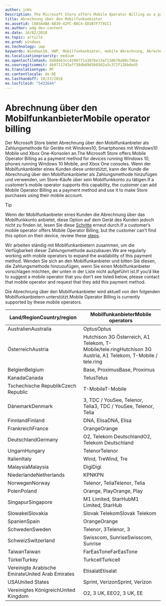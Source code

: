 ```yaml
---
author: jnHs
Description: The Microsoft Store offers Mobile Operator Billing as a payment method for mobile operators who support this capability.
title: Abrechnung über den Mobilfunkanbieter
ms.assetid: C8A5A4BA-6B39-42FC-B8C4-ED1B7F774CC1
ms.author: wdg-dev-content
ms.date: 10/02/2018
ms.topic: article
ms.prod: windows
ms.technology: uwp
keywords: Windows10, UWP, Mobilfunkanbieter, mobile Abrechnung, Abrechnung über den Mobilfunkanbieter
ms.localizationpriority: medium
ms.openlocfilehash: da08e63cc42987f1a3876e13a713d670a80cf9ba
ms.sourcegitcommit: 4b97117d3aff38db89d560502a3c372f12bb6ed5
ms.translationtype: MT
ms.contentlocale: de-DE
ms.lasthandoff: 10/23/2018
ms.locfileid: "5432644"
---
```

# <a name="mobile-operator-billing"></a><span data-ttu-id="2d000-103">Abrechnung über den Mobilfunkanbieter</span><span class="sxs-lookup"><span data-stu-id="2d000-103">Mobile operator billing</span></span>


<span data-ttu-id="2d000-104">Der Microsoft Store bietet Abrechnung über den Mobilfunkanbieter als Zahlungsmethode für Geräte mit Windows10, Smartphones mit Windows10 Mobile und Xbox One-Konsolen an.</span><span class="sxs-lookup"><span data-stu-id="2d000-104">The Microsoft Store offers Mobile Operator Billing as a payment method for devices running Windows 10, phones running Windows 10 Mobile, and Xbox One consoles.</span></span> <span data-ttu-id="2d000-105">Wenn der Mobilfunkanbieter eines Kunden diese unterstützt, kann der Kunde die Abrechnung über den Mobilfunkanbieter als Zahlungsmethode hinzufügen und verwenden, um Store-Käufe über sein Mobilfunkkonto zu tätigen.</span><span class="sxs-lookup"><span data-stu-id="2d000-105">If a customer’s mobile operator supports this capability, the customer can add Mobile Operator Billing as a payment method and use it to make Store purchases using their mobile account.</span></span>

> [!TIP]
>  <span data-ttu-id="2d000-106">Wenn der Mobilfunkanbieter eines Kunden die Abrechnung über das Mobilfunkkonto anbietet, diese Option auf dem Gerät des Kunden jedoch nicht zu finden ist, lesen Sie diese [Schritte](http://go.microsoft.com/fwlink/p/?LinkId=523993) erneut durch.</span><span class="sxs-lookup"><span data-stu-id="2d000-106">If a customer’s mobile operator offers Mobile Operator Billing, but the customer can't find this option on their device, review these [steps](http://go.microsoft.com/fwlink/p/?LinkId=523993).</span></span>

<span data-ttu-id="2d000-107">Wir arbeiten ständig mit Mobilfunkanbietern zusammen, um die Verfügbarkeit dieser Zahlungsmethode auszubauen.</span><span class="sxs-lookup"><span data-stu-id="2d000-107">We are regularly working with mobile operators to expand the availability of this payment method.</span></span> <span data-ttu-id="2d000-108">Wenden Sie sich an den Mobilfunkanbieter und bitten Sie diesen, die Zahlungsmethode hinzuzufügen, wenn Sie einen Mobilfunkanbieter vorschlagen möchten, der unten in der Liste nicht aufgeführt ist.</span><span class="sxs-lookup"><span data-stu-id="2d000-108">If you’d like to suggest a mobile operator that you don’t see listed below, please contact that mobile operator and request that they add this payment method.</span></span>

<span data-ttu-id="2d000-109">Die Abrechnung über den Mobilfunkanbieter wird aktuell von den folgenden Mobilfunkanbietern unterstützt.</span><span class="sxs-lookup"><span data-stu-id="2d000-109">Mobile Operator Billing is currently supported by these mobile operators.</span></span>

| <span data-ttu-id="2d000-110">Land/Region</span><span class="sxs-lookup"><span data-stu-id="2d000-110">Country/region</span></span>  | <span data-ttu-id="2d000-111">Mobilfunkanbieter</span><span class="sxs-lookup"><span data-stu-id="2d000-111">Mobile operators</span></span>                 |
|-----------------|----------------------------------|
| <span data-ttu-id="2d000-112">Australien</span><span class="sxs-lookup"><span data-stu-id="2d000-112">Australia</span></span>       | <span data-ttu-id="2d000-113">Optus</span><span class="sxs-lookup"><span data-stu-id="2d000-113">Optus</span></span>                            |
| <span data-ttu-id="2d000-114">Österreich</span><span class="sxs-lookup"><span data-stu-id="2d000-114">Austria</span></span>         | <span data-ttu-id="2d000-115">Hutchison 3G Österreich, A1 Telekom, T-Mobile/tele.ring</span><span class="sxs-lookup"><span data-stu-id="2d000-115">Hutchison 3G Austria, A1 Telekom, T-Mobile / tele.ring</span></span>  |
| <span data-ttu-id="2d000-116">Belgien</span><span class="sxs-lookup"><span data-stu-id="2d000-116">Belgium</span></span>         | <span data-ttu-id="2d000-117">Base, Proximus</span><span class="sxs-lookup"><span data-stu-id="2d000-117">Base, Proximus</span></span>                   |
| <span data-ttu-id="2d000-118">Kanada</span><span class="sxs-lookup"><span data-stu-id="2d000-118">Canada</span></span>          | <span data-ttu-id="2d000-119">Telus</span><span class="sxs-lookup"><span data-stu-id="2d000-119">Telus</span></span>                            |
| <span data-ttu-id="2d000-120">Tschechische Republik</span><span class="sxs-lookup"><span data-stu-id="2d000-120">Czech Republic</span></span>  | <span data-ttu-id="2d000-121">T-Mobile</span><span class="sxs-lookup"><span data-stu-id="2d000-121">T-Mobile</span></span>                         |
| <span data-ttu-id="2d000-122">Dänemark</span><span class="sxs-lookup"><span data-stu-id="2d000-122">Denmark</span></span>         | <span data-ttu-id="2d000-123">3, TDC / YouSee, Telenor, Telia</span><span class="sxs-lookup"><span data-stu-id="2d000-123">3, TDC / YouSee, Telenor, Telia</span></span>  |
| <span data-ttu-id="2d000-124">Finnland</span><span class="sxs-lookup"><span data-stu-id="2d000-124">Finland</span></span>         | <span data-ttu-id="2d000-125">DNA, Elisa</span><span class="sxs-lookup"><span data-stu-id="2d000-125">DNA, Elisa</span></span>                       |
| <span data-ttu-id="2d000-126">Frankreich</span><span class="sxs-lookup"><span data-stu-id="2d000-126">France</span></span>          | <span data-ttu-id="2d000-127">Orange</span><span class="sxs-lookup"><span data-stu-id="2d000-127">Orange</span></span>                           |
| <span data-ttu-id="2d000-128">Deutschland</span><span class="sxs-lookup"><span data-stu-id="2d000-128">Germany</span></span>         | <span data-ttu-id="2d000-129">O2, Telekom Deutschland</span><span class="sxs-lookup"><span data-stu-id="2d000-129">O2, Telekom Deutschland</span></span>          |
| <span data-ttu-id="2d000-130">Ungarn</span><span class="sxs-lookup"><span data-stu-id="2d000-130">Hungary</span></span>         | <span data-ttu-id="2d000-131">Telenor</span><span class="sxs-lookup"><span data-stu-id="2d000-131">Telenor</span></span>                          |
| <span data-ttu-id="2d000-132">Italien</span><span class="sxs-lookup"><span data-stu-id="2d000-132">Italy</span></span>           | <span data-ttu-id="2d000-133">Wind, Tre</span><span class="sxs-lookup"><span data-stu-id="2d000-133">Wind, Tre</span></span>                        |
| <span data-ttu-id="2d000-134">Malaysia</span><span class="sxs-lookup"><span data-stu-id="2d000-134">Malaysia</span></span>        | <span data-ttu-id="2d000-135">Digi</span><span class="sxs-lookup"><span data-stu-id="2d000-135">Digi</span></span>                             |
| <span data-ttu-id="2d000-136">Niederlande</span><span class="sxs-lookup"><span data-stu-id="2d000-136">Netherlands</span></span>     | <span data-ttu-id="2d000-137">KPN</span><span class="sxs-lookup"><span data-stu-id="2d000-137">KPN</span></span>                              |
| <span data-ttu-id="2d000-138">Norwegen</span><span class="sxs-lookup"><span data-stu-id="2d000-138">Norway</span></span>          | <span data-ttu-id="2d000-139">Telenor, Telia</span><span class="sxs-lookup"><span data-stu-id="2d000-139">Telenor, Telia</span></span>                   |
| <span data-ttu-id="2d000-140">Polen</span><span class="sxs-lookup"><span data-stu-id="2d000-140">Poland</span></span>          | <span data-ttu-id="2d000-141">Orange, Play</span><span class="sxs-lookup"><span data-stu-id="2d000-141">Orange, Play</span></span>                     |
| <span data-ttu-id="2d000-142">Singapur</span><span class="sxs-lookup"><span data-stu-id="2d000-142">Singapore</span></span>       | <span data-ttu-id="2d000-143">M1 Limited, StarHub</span><span class="sxs-lookup"><span data-stu-id="2d000-143">M1 Limited, StarHub</span></span>              |
| <span data-ttu-id="2d000-144">Slowakei</span><span class="sxs-lookup"><span data-stu-id="2d000-144">Slovakia</span></span>        | <span data-ttu-id="2d000-145">Slovak Telekom</span><span class="sxs-lookup"><span data-stu-id="2d000-145">Slovak Telekom</span></span>                   |
| <span data-ttu-id="2d000-146">Spanien</span><span class="sxs-lookup"><span data-stu-id="2d000-146">Spain</span></span>           | <span data-ttu-id="2d000-147">Orange</span><span class="sxs-lookup"><span data-stu-id="2d000-147">Orange</span></span>                           |
| <span data-ttu-id="2d000-148">Schweden</span><span class="sxs-lookup"><span data-stu-id="2d000-148">Sweden</span></span>          | <span data-ttu-id="2d000-149">Telenor, 3</span><span class="sxs-lookup"><span data-stu-id="2d000-149">Telenor, 3</span></span>                       |
| <span data-ttu-id="2d000-150">Schweiz</span><span class="sxs-lookup"><span data-stu-id="2d000-150">Switzerland</span></span>     | <span data-ttu-id="2d000-151">Swisscom, Sunrise</span><span class="sxs-lookup"><span data-stu-id="2d000-151">Swisscom, Sunrise</span></span>                |
| <span data-ttu-id="2d000-152">Taiwan</span><span class="sxs-lookup"><span data-stu-id="2d000-152">Taiwan</span></span>          | <span data-ttu-id="2d000-153">FarEasTone</span><span class="sxs-lookup"><span data-stu-id="2d000-153">FarEasTone</span></span>                       |
| <span data-ttu-id="2d000-154">Türkei</span><span class="sxs-lookup"><span data-stu-id="2d000-154">Turkey</span></span>          | <span data-ttu-id="2d000-155">Turkcell</span><span class="sxs-lookup"><span data-stu-id="2d000-155">Turkcell</span></span>                         |
| <span data-ttu-id="2d000-156">Vereinigte Arabische Emirate</span><span class="sxs-lookup"><span data-stu-id="2d000-156">United Arab Emirates</span></span> | <span data-ttu-id="2d000-157">Etisalat</span><span class="sxs-lookup"><span data-stu-id="2d000-157">Etisalat</span></span>                    |
| <span data-ttu-id="2d000-158">USA</span><span class="sxs-lookup"><span data-stu-id="2d000-158">United States</span></span>   | <span data-ttu-id="2d000-159">Sprint, Verizon</span><span class="sxs-lookup"><span data-stu-id="2d000-159">Sprint, Verizon</span></span>                  |
| <span data-ttu-id="2d000-160">Vereinigtes Königreich</span><span class="sxs-lookup"><span data-stu-id="2d000-160">United Kingdom</span></span>  | <span data-ttu-id="2d000-161">O2, 3 UK, EE</span><span class="sxs-lookup"><span data-stu-id="2d000-161">O2, 3 UK, EE</span></span>                     |

 



 


 

 




